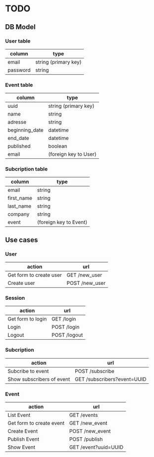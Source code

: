 # TODO

## DB Model

### User table

column      | type
------------|--------
email       | string (primary key)
password    | string

### Event table

column         | type
---------------|--------
uuid           | string (primary key)
name           | string
adresse        | string
beginning_date | datetime
end_date       | datetime
published  | boolean
email       | (foreign key to User)

### Subcription table

column      | type
------------|--------
email          | string
first_name  | string
last_name   | string
company     | string
event       | (foreign key to Event)

## Use cases

### User

action      | url
------------|--------
Get form to create user | GET  /new_user
Create user             | POST /new_user

### Session

action      | url
------------|--------
Get form to login | GET  /login
Login             | POST /login
Logout            | POST /logout

### Subcription

action      | url
------------|--------
Subcribe to event         | POST /subscribe
Show subscribers of event | GET  /subscribers?event=UUID

### Event

action      | url
------------|--------
List Event               | GET  /events
Get form to create event | GET  /new_event
Create Event             | POST /new_event
Publish Event            | POST /publish
Show Event               | GET  /event?uuid=UUID
